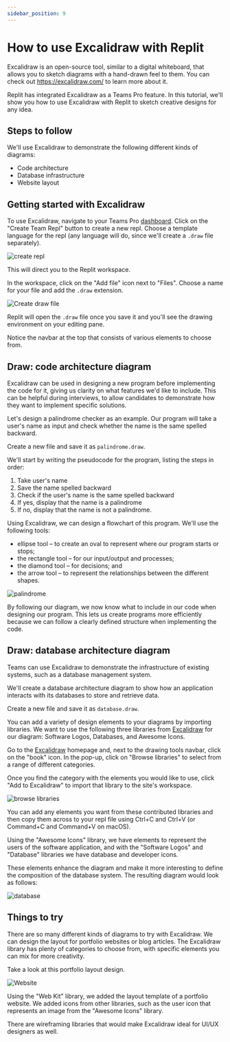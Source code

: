 ```yaml
---
sidebar_position: 9
---
```


# How to use Excalidraw with Replit

Excalidraw is an open-source tool, similar to a digital whiteboard, that allows you to sketch diagrams with a hand-drawn feel to them. You can check out https://excalidraw.com/ to learn more about it. 

Replit has integrated Excalidraw as a Teams Pro feature. In this tutorial, we'll show you how to use Excalidraw with Replit to sketch creative designs for any idea.

## Steps to follow

We'll use Excalidraw to demonstrate the following different kinds of diagrams:

* Code architecture
* Database infrastructure
* Website layout

## Getting started with Excalidraw

To use Excalidraw, navigate to your Teams Pro [dashboard](https://replit.com/teams). Click on the "Create Team Repl" button to create a new repl. Choose a template language for the repl (any language will do, since we'll create a `.draw` file separately).

![create repl](https://replit-docs-images.bardia.repl.co/images/teamsPro/excalidraw/create-repl.png)

This will direct you to the Replit workspace.

In the workspace, click on the "Add file" icon next to "Files". Choose a name for your file and add the `.draw` extension.

![Create draw file](https://replit-docs-images.bardia.repl.co/images/teamsPro/excalidraw/create-draw.png)

Replit will open the `.draw` file once you save it and you'll see the drawing environment on your editing pane.

Notice the navbar at the top that consists of various elements to choose from.  

## Draw: code architecture diagram

Excalidraw can be used in designing a new program before implementing the code for it, giving us clarity on what features we'd like to include. This can be helpful during interviews, to allow candidates to demonstrate how they want to implement specific solutions.
  
Let's design a palindrome checker as an example. Our program will take a user's name as input and check whether the name is the same spelled backward.

Create a new file and save it as `palindrome.draw`.

We'll start by writing the pseudocode for the program, listing the steps in order:

1. Take user's name
2. Save the name spelled backward
3. Check if the user's name is the same spelled backward
4. If yes, display that the name is a palindrome
5. If no, display that the name is not a palindrome.

Using Excalidraw, we can design a flowchart of this program. We'll use the following tools:
* ellipse tool – to create an oval to represent where our program starts or stops;
* the rectangle tool – for our input/output and processes;
* the diamond tool – for decisions; and
* the arrow tool – to represent the relationships between the different shapes.

![palindrome](https://replit-docs-images.bardia.repl.co/images/teamsPro/excalidraw/palindrome.png)

By following our diagram, we now know what to include in our code when designing our program. This lets us create programs more efficiently because we can follow a clearly defined structure when implementing the code.

## Draw: database architecture diagram

Teams can use Excalidraw to demonstrate the infrastructure of existing systems, such as a database management system.

We'll create a database architecture diagram to show how an application interacts with its databases to store and retrieve data. 

Create a new file and save it as `database.draw`.

You can add a variety of design elements to your diagrams by importing libraries. We want to use the following three libraries from [Excalidraw](https://www.excalidraw.com) for our diagram: Software Logos, Databases, and Awesome Icons.

Go to the [Excalidraw](https://www.excalidraw.com) homepage and, next to the drawing tools navbar, click on the "book" icon. In the pop-up, click on "Browse libraries" to select from a range of different categories. 

Once you find the category with the elements you would like to use, click "Add to Excalidraw" to import that library to the site's workspace.

![browse libraries](https://replit-docs-images.bardia.repl.co/images/teamsPro/excalidraw/add-library.png)

You can add any elements you want from these contributed libraries and then copy them across to your repl file using Ctrl+C and Ctrl+V (or Command+C and Command+V on macOS).

Using the "Awesome Icons" library, we have elements to represent the users of the software application, and with the "Software Logos" and "Database" libraries we have database and developer icons.

These elements enhance the diagram and make it more interesting to define the composition of the database system. The resulting diagram would look as follows:

![database](https://replit-docs-images.bardia.repl.co/images/teamsPro/excalidraw/database-diagram.png)

## Things to try

There are so many different kinds of diagrams to try with Excalidraw. We can design the layout for portfolio websites or blog articles. The Excalidraw library has plenty of categories to choose from, with specific elements you can mix for more creativity.

Take a look at this portfolio layout design. 

![Website](https://replit-docs-images.bardia.repl.co/images/teamsPro/excalidraw/website.png)

Using the "Web Kit" library, we added the layout template of a portfolio website. We added icons from other libraries, such as the user icon that represents an image from the "Awesome Icons" library.

There are wireframing libraries that would make Excalidraw ideal for UI/UX designers as well.

